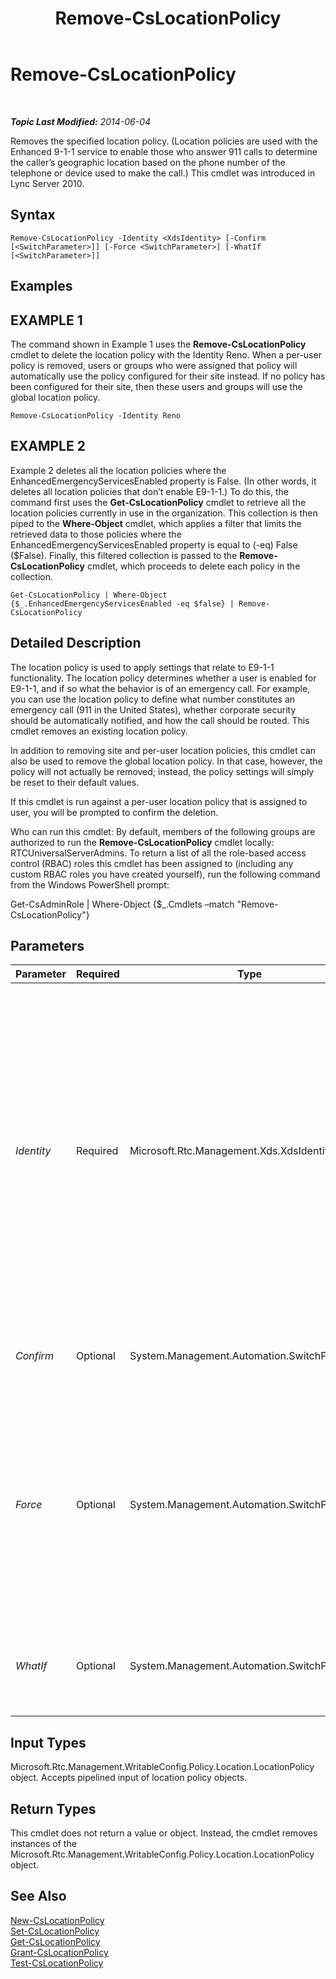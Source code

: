 ﻿---
title: Remove-CsLocationPolicy
TOCTitle: Remove-CsLocationPolicy
ms:assetid: 8fb98533-6474-4071-a74c-ce3f6fa2d326
ms:mtpsurl: https://technet.microsoft.com/en-us/library/Gg398727(v=OCS.15)
ms:contentKeyID: 48184827
ms.date: 07/23/2014
mtps_version: v=OCS.15
---

<div data-xmlns="http://www.w3.org/1999/xhtml">

<div class="topic" data-xmlns="http://www.w3.org/1999/xhtml" data-msxsl="urn:schemas-microsoft-com:xslt" data-cs="http://msdn.microsoft.com/en-us/">

<div data-asp="http://msdn2.microsoft.com/asp">

# Remove-CsLocationPolicy

</div>

<div id="mainSection">

<div id="mainBody">

<span> </span>

_**Topic Last Modified:** 2014-06-04_

Removes the specified location policy. (Location policies are used with the Enhanced 9-1-1 service to enable those who answer 911 calls to determine the caller’s geographic location based on the phone number of the telephone or device used to make the call.) This cmdlet was introduced in Lync Server 2010.

<div>

## Syntax

    Remove-CsLocationPolicy -Identity <XdsIdentity> [-Confirm [<SwitchParameter>]] [-Force <SwitchParameter>] [-WhatIf [<SwitchParameter>]]

</div>

<div>

## Examples

<div>

## EXAMPLE 1

The command shown in Example 1 uses the **Remove-CsLocationPolicy** cmdlet to delete the location policy with the Identity Reno. When a per-user policy is removed, users or groups who were assigned that policy will automatically use the policy configured for their site instead. If no policy has been configured for their site, then these users and groups will use the global location policy.

    Remove-CsLocationPolicy -Identity Reno

</div>

<div>

## EXAMPLE 2

Example 2 deletes all the location policies where the EnhancedEmergencyServicesEnabled property is False. (In other words, it deletes all location policies that don’t enable E9-1-1.) To do this, the command first uses the **Get-CsLocationPolicy** cmdlet to retrieve all the location policies currently in use in the organization. This collection is then piped to the **Where-Object** cmdlet, which applies a filter that limits the retrieved data to those policies where the EnhancedEmergencyServicesEnabled property is equal to (-eq) False ($False). Finally, this filtered collection is passed to the **Remove-CsLocationPolicy** cmdlet, which proceeds to delete each policy in the collection.

    Get-CsLocationPolicy | Where-Object {$_.EnhancedEmergencyServicesEnabled -eq $false} | Remove-CsLocationPolicy

</div>

</div>

<div>

## Detailed Description

The location policy is used to apply settings that relate to E9-1-1 functionality. The location policy determines whether a user is enabled for E9-1-1, and if so what the behavior is of an emergency call. For example, you can use the location policy to define what number constitutes an emergency call (911 in the United States), whether corporate security should be automatically notified, and how the call should be routed. This cmdlet removes an existing location policy.

In addition to removing site and per-user location policies, this cmdlet can also be used to remove the global location policy. In that case, however, the policy will not actually be removed; instead, the policy settings will simply be reset to their default values.

If this cmdlet is run against a per-user location policy that is assigned to user, you will be prompted to confirm the deletion.

Who can run this cmdlet: By default, members of the following groups are authorized to run the **Remove-CsLocationPolicy** cmdlet locally: RTCUniversalServerAdmins. To return a list of all the role-based access control (RBAC) roles this cmdlet has been assigned to (including any custom RBAC roles you have created yourself), run the following command from the Windows PowerShell prompt:

Get-CsAdminRole | Where-Object {$\_.Cmdlets –match "Remove-CsLocationPolicy"}

</div>

<div>

## Parameters


<table>
<colgroup>
<col style="width: 25%" />
<col style="width: 25%" />
<col style="width: 25%" />
<col style="width: 25%" />
</colgroup>
<thead>
<tr class="header">
<th>Parameter</th>
<th>Required</th>
<th>Type</th>
<th>Description</th>
</tr>
</thead>
<tbody>
<tr class="odd">
<td><p><em>Identity</em></p></td>
<td><p>Required</p></td>
<td><p>Microsoft.Rtc.Management.Xds.XdsIdentity</p></td>
<td><p>The unique identifier of the location policy you want to remove. To remove the global location policy (which simply resets that policy to its default values), use a value of Global. For a policy created at the site scope, this value will be in the form site:&lt;site name&gt;, where site name is the name of a site defined in the Lync Server deployment (for example, site:Redmond). For a policy created at the per-user scope, this value will simply be the name of the policy, such as Bldg30Floor3Sector1.</p></td>
</tr>
<tr class="even">
<td><p><em>Confirm</em></p></td>
<td><p>Optional</p></td>
<td><p>System.Management.Automation.SwitchParameter</p></td>
<td><p>Prompts you for confirmation before executing the command.</p></td>
</tr>
<tr class="odd">
<td><p><em>Force</em></p></td>
<td><p>Optional</p></td>
<td><p>System.Management.Automation.SwitchParameter</p></td>
<td><p>Specifying this parameter will bypass any confirmation prompts and the deletion will occur without any warning notice. For example, if a per-user location policy is assigned to one or more users, a confirmation prompt will be displayed before deletion if this parameter is not included in the command.</p></td>
</tr>
<tr class="even">
<td><p><em>WhatIf</em></p></td>
<td><p>Optional</p></td>
<td><p>System.Management.Automation.SwitchParameter</p></td>
<td><p>Describes what would happen if you executed the command without actually executing the command.</p></td>
</tr>
</tbody>
</table>


</div>

<div>

## Input Types

Microsoft.Rtc.Management.WritableConfig.Policy.Location.LocationPolicy object. Accepts pipelined input of location policy objects.

</div>

<div>

## Return Types

This cmdlet does not return a value or object. Instead, the cmdlet removes instances of the Microsoft.Rtc.Management.WritableConfig.Policy.Location.LocationPolicy object.

</div>

<div>

## See Also


[New-CsLocationPolicy](new-cslocationpolicy.md)  
[Set-CsLocationPolicy](set-cslocationpolicy.md)  
[Get-CsLocationPolicy](get-cslocationpolicy.md)  
[Grant-CsLocationPolicy](grant-cslocationpolicy.md)  
[Test-CsLocationPolicy](test-cslocationpolicy.md)  
  

</div>

</div>

<span> </span>

</div>

</div>

</div>


